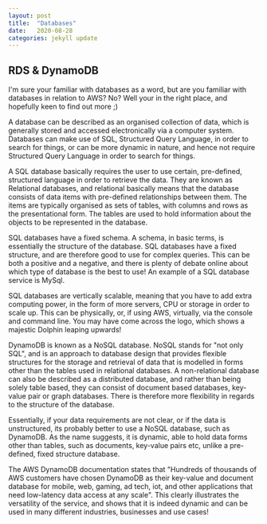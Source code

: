 ```yaml
---
layout: post
title:  "Databases"
date:   2020-08-28
categories: jekyll update
---
```


## RDS & DynamoDB

I'm sure your familiar with databases as a word, but are you familiar with databases in relation to AWS? No? Well your in the right place, and hopefully keen to find out more ;) 

A database can be described as an organised collection of data, which is generally stored and accessed electronically via a computer system. Databases can make use of SQL, Structured Query Language, in order to search for things, or can be more dynamic in nature, and hence not require Structured Query Language in order to search for things. 

A SQL database basically requires the user to use certain, pre-defined, structured language in order to retrieve the data. They are known as Relational databases, and relational basically means that the database consists of data items with pre-defined relationships between them. The items are typically organised as sets of tables, with columns and rows as the presentational form. The tables are used to hold information about the objects to be represented in the database. 

SQL databases have a fixed schema. A schema, in basic terms, is essentially the structure of the database. SQL databases have a fixed structure, and are therefore good to use for complex queries. This can be both a positive and a negative, and there is plenty of debate online about which type of database is the best to use! An example of a SQL database service is MySql. 

SQL databases are vertically scalable, meaning that you have to add extra computing power, in the form of more servers, CPU or storage in order to scale up. This can be physically, or, if using AWS, virtually, via the console and command line. You may have come across the logo, which shows a majestic Dolphin leaping upwards!

DynamoDB is known as a NoSQL database. NoSQL stands for "not only SQL", and is an approach to database design that provides flexible structures for the storage and retrieval of data that is modelled in forms other than the tables used in relational databases. A non-relational database can also be described as a distributed database, and rather than being solely table based, they can consist of document based databases, key-value pair or graph databases. There is therefore more flexibility in regards to the structure of the database. 

Essentially, if your data requirements are not clear, or if the data is unstructured, its probably better to use a NoSQL database, such as DynamoDB. As the name suggests, it is dynamic, able to hold data forms other than tables, such as documents, key-value pairs etc, unlike a pre-defined, fixed structure database. 

The AWS DynamoDB documentation states that "Hundreds of thousands of AWS customers have chosen DynamoDB as their key-value and document database for mobile, web, gaming, ad tech, iot, and other applications that need low-latency data access at any scale". This clearly illustrates the versatility of the service, and shows that it is indeed dynamic and can be used in many different industries, businesses and use cases!
